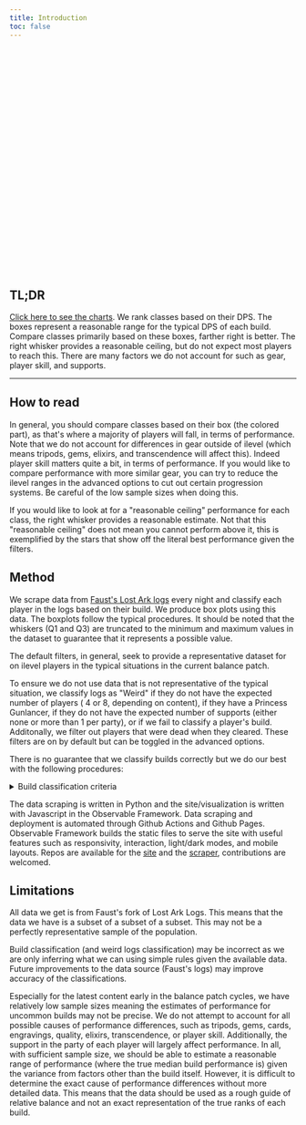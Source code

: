 ```yaml
---
title: Introduction
toc: false
---
```


<style>

.hero {
  display: flex;
  flex-direction: column;
  align-items: center;
  font-family: var(--sans-serif);
  margin: 4rem 0 8rem;
  text-wrap: balance;
  text-align: center;
}

.hero h1 {
  margin: 2rem 0;
  max-width: none;
  font-size: 14vw;
  font-weight: 900;
  line-height: 1;
  background: linear-gradient(30deg, var(--theme-foreground-focus), currentColor);
  -webkit-background-clip: text;
  -webkit-text-fill-color: transparent;
  background-clip: text;
}

.hero h2 {
  margin: 0;
  max-width: 34em;
  font-size: 20px;
  font-style: initial;
  font-weight: 500;
  line-height: 1.5;
  color: var(--theme-foreground-muted);
}

@media (min-width: 640px) {
  .hero h1 {
    font-size: 90px;
  }
}

</style>

<div class="hero">
  <h1>Raided Lost Ark</h1>
</div>

## TL;DR

[Click here to see the charts](https://raided.pro/loa-logs). We rank classes
based on their DPS. The boxes represent a reasonable range for
the typical DPS of each build. Compare classes primarily based on these
boxes, farther right is better. The right whisker provides a reasonable ceiling,
but do not expect most players to reach this. There are many factors we do not
account for such as gear, player skill, and supports.

---

## How to read

In general, you should compare classes based on their box (the colored part), as
that's where a majority of players will fall, in terms of performance. Note that
we do not account for differences in gear outside of ilevel (which means tripods,
gems, elixirs, and transcendence will affect this). Indeed player skill matters
quite a bit, in terms of performance. If you would like to compare performance
with more similar gear, you can try to reduce the ilevel ranges in the advanced
options to cut out certain progression systems. Be careful of the low sample
sizes when doing this.

If you would like to look at
for a "reasonable ceiling" performance for each class, the right whisker
provides a reasonable estimate. Not that this "reasonable ceiling" does not mean
you cannot perform above it, this is exemplified by the stars that show off the
literal best performance given the filters.

## Method

We scrape data from [Faust's Lost Ark logs](https://logs.fau.dev/logs) every
night and classify each player in the logs based on their build. We produce
box plots using this data. The boxplots follow the typical procedures. It should
be noted that the whiskers (Q1 and Q3) are truncated to the minimum and maximum
values in the dataset to guarantee that it represents a possible value.

The default filters, in general, seek to provide a representative dataset for on
ilevel players in the typical situations in the current balance patch.

To ensure we do not use data that is not representative of the typical situation,
we classify logs as "Weird" if they do not have the expected number of players (
4 or 8, depending on content), if they have a Princess Gunlancer, if they do not
have the expected number of supports (either none or more than 1 per party), or
if we fail to classify a player's build. Additonally, we filter out players that
were dead when they cleared. These filters are on by default but can be toggled
in the advanced options.

There is no guarantee that we classify builds correctly but we do our best with
the following procedures:

<details>
<summary>Build classification criteria</summary>
Most builds are binary under a class, so if a player doesn't meet the criteria, 
they're the other build. All builds (except for Princess Maker) are named after
their main engraving.

- Berserker: Checking for the Mayhem buff.
- Destroyer: Checking for the special Gravity Training weapon attack.
- Gunlancer: If they do less than 5% damage, they're Princess Maker. If they have Nightmare or Hallucination set they're Combat Readiness.
- Paladin: If they do more than 10% of the team damage, they're Judgment.
- Slayer: If they have the Predator buff.

---

- Arcanist: If they did damage with the card Emperor
- Summoner: If they did damage with the skill Kelsion (Communication Overflow)
- Bard: If they do more than 10% of the team damage, they're True Courage
- Sorceress: Checking for the Igniter buff.

---

- Wardancer: Checking for the Esoteric Skills
- Scrapper: Checking for the unique Shock Training buff
- Soulfist: Checking for the unique Robust Spirit buff
- Glaivier: Checking for the Pinnacle buff
- Striker: Checking for the skill Call of the Wind God for Esoteric Flurry
- Breaker: Checking for the special Asura weapon attack.

---

- Deathblade: Checking for the unique Remaining Energy Death Trance doing more than 10% damage
- Shadowhunter: Checking for Demonic Impulse buff
- Reaper: Checking for the Lunar Voice buff
- Souleater: Checking for the Soul Snatch buff (Night's Edge)

---

- Sharpshooter: Checking for the Loyal Companion buff
- Deadeye: Check for the Enhanced Weapon buff
- Artillerist: Check for the Barrage skills
- Machinist: Check for the Evolutionary Legacy buff
- Gunslinger: Check for Sharpshooter skill (Peacemaker)

---

- Artist: If they do more than 10% of the team damage, they're Recurrence.
- Aeromancer: Check for Sunshower synergy buff on their own Sunshower skill (Wind Fury)
</details>

The data scraping is written in Python and the site/visualization is written
with Javascript in the Observable Framework. Data scraping and deployment is
automated through Github Actions and Github Pages. Observable Framework builds
the static files to serve the site with useful features such as responsivity,
interaction, light/dark modes, and mobile layouts. Repos are available for the
[site](https://github.com/evilandrex/raided-loa) and the
[scraper](https://github.com/evilandrex/raided-loa-scraper), contributions are
welcomed.

## Limitations

All data we get is from Faust's fork of Lost Ark Logs. This means that the data
we have is a subset of a subset of a subset. This may not be a perfectly
representative sample of the population.

Build classification (and weird logs classification) may be incorrect as we are
only inferring what we can using simple rules given the available data. Future
improvements to the data source (Faust's logs) may improve accuracy of the
classifications.

Especially for the latest content early in the balance patch cycles, we have
relatively low sample sizes meaning the estimates of performance for uncommon
builds may not be precise. We do not attempt to account for all possible causes
of performance differences, such as tripods, gems, cards, engravings, quality,
elixirs, transcendence, or player skill. Additionally, the support in the party
of each player will largely affect performance. In all, with sufficient sample
size, we should be able to estimate a reasonable range of performance (where the
true median build performance is) given the
variance from factors other than the build itself. However, it is difficult to
determine the exact cause of performance differences without more detailed data.
This means that the data should be used as a rough guide of relative balance and
not an exact representation of the true ranks of each build.
